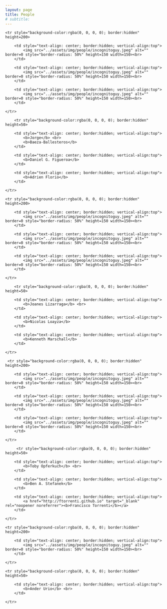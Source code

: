 ```yaml
---
layout: page
title: People
# subtitle:
---
```


<table border="0" bordercolor="black" align="center" style="border:hidden;">

    <tr style="background-color:rgba(0, 0, 0, 0); border:hidden" height=200>
    
        <td style="text-align: center; border:hidden; vertical-align:top">
        	<img src="../assets/img/people/incognitoguy.jpeg" alt="" border=0 style="border-radius: 50%" height=150 width=150><br>
        </td>
        
        <td style="text-align: center; border:hidden; vertical-align:top">
        	<img src="../assets/img/people/incognitoguy.jpeg" alt="" border=0 style="border-radius: 50%" height=150 width=150><br>
        </td>
        
        <td style="text-align: center; border:hidden; vertical-align:top">
        	<img src="../assets/img/people/incognitoguy.jpeg" alt="" border=0 style="border-radius: 50%" height=150 width=150><br>
        </td>
        
    </tr>
    
        <tr style="background-color:rgba(0, 0, 0, 0); border:hidden" height=50>
    
        <td style="text-align: center; border:hidden; vertical-align:top">
        	<b>Jorge</b> <br>
        	<b>Baeza-Ballesteros</b>
        </td>
        
        <td style="text-align: center; border:hidden; vertical-align:top">
        	<b>Daniel G. Figueroa</b>
        </td>
        
        <td style="text-align: center; border:hidden; vertical-align:top">
        	<b>Adrien Florio</b>
        </td>
        
    </tr>
    
    <tr style="background-color:rgba(0, 0, 0, 0); border:hidden" height=200>
    
        <td style="text-align: center; border:hidden; vertical-align:top">
        	<img src="../assets/img/people/incognitoguy.jpeg" alt="" border=0 style="border-radius: 50%" height=150 width=150><br>
        </td>
        
        <td style="text-align: center; border:hidden; vertical-align:top">
        	<img src="../assets/img/people/incognitoguy.jpeg" alt="" border=0 style="border-radius: 50%" height=150 width=150><br>
        </td>
        
        <td style="text-align: center; border:hidden; vertical-align:top">
        	<img src="../assets/img/people/incognitoguy.jpeg" alt="" border=0 style="border-radius: 50%" height=150 width=150><br>
        </td>
        
    </tr>
    
        <tr style="background-color:rgba(0, 0, 0, 0); border:hidden" height=50>
    
        <td style="text-align: center; border:hidden; vertical-align:top">
        	<b>Joanes Lizarraga</b> <br>
        </td>
        
        <td style="text-align: center; border:hidden; vertical-align:top">
        	<b>Nicolas Loayza</b>
        </td>
        
        <td style="text-align: center; border:hidden; vertical-align:top">
        	<b>Kenneth Marschall</b>
        </td>
        
    </tr>
    
     <tr style="background-color:rgba(0, 0, 0, 0); border:hidden" height=200>
    
        <td style="text-align: center; border:hidden; vertical-align:top">
        	<img src="../assets/img/people/incognitoguy.jpeg" alt="" border=0 style="border-radius: 50%" height=150 width=150><br>
        </td>
        
        <td style="text-align: center; border:hidden; vertical-align:top">
        	<img src="../assets/img/people/incognitoguy.jpeg" alt="" border=0 style="border-radius: 50%" height=150 width=150><br>
        </td>
        
        <td style="text-align: center; border:hidden; vertical-align:top">
        	<img src="../assets/img/people/incognitoguy.jpeg" alt="" border=0 style="border-radius: 50%" height=150 width=150><br>
        </td>
        
    </tr>
    
         <tr style="background-color:rgba(0, 0, 0, 0); border:hidden" height=50>
    
        <td style="text-align: center; border:hidden; vertical-align:top">
        	<b>Toby Opferkuch</b> <br>
        </td>
        
        <td style="text-align: center; border:hidden; vertical-align:top">
        	<b>Ben A. Stefanek</b>
        </td>
        
        <td style="text-align: center; border:hidden; vertical-align:top">
        	<a href="http://ftorrenti.github.io" target="_blank" rel="noopener noreferrer"><b>Francisco Torrenti</b></a>
        </td>
        
    </tr>
    
    <tr style="background-color:rgba(0, 0, 0, 0); border:hidden" height=200>
    
        <td style="text-align: center; border:hidden; vertical-align:top">
        	<img src="../assets/img/people/incognitoguy.jpeg" alt="" border=0 style="border-radius: 50%" height=150 width=150><br>
        </td>
        
    </tr>
    
    <tr style="background-color:rgba(0, 0, 0, 0); border:hidden" height=50>
    
        <td style="text-align: center; border:hidden; vertical-align:top">
        	<b>Ander Urio</b> <br>
        </td>
        
    </tr>
 	     
    
</table>

